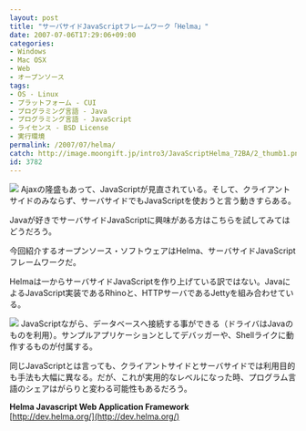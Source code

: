 ```yaml
---
layout: post
title: "サーバサイドJavaScriptフレームワーク「Helma」"
date: 2007-07-06T17:29:06+09:00
categories:
- Windows
- Mac OSX
- Web
- オープンソース
tags: 
- OS - Linux
- プラットフォーム - CUI
- プログラミング言語 - Java
- プログラミング言語 - JavaScript
- ライセンス - BSD License
- 実行環境
permalink: /2007/07/helma/
catch: http://image.moongift.jp/intro3/JavaScriptHelma_72BA/2_thumb1.png
id: 3782
---
```

[![](http://image.moongift.jp/intro3/JavaScriptHelma_72BA/1_thumb1.png)](http://image.moongift.jp/intro3/JavaScriptHelma_72BA/13.png) Ajaxの隆盛もあって、JavaScriptが見直されている。そして、クライアントサイドのみならず、サーバサイドでもJavaScriptを使おうと言う動きすらある。   
  
Javaが好きでサーバサイドJavaScriptに興味がある方はこちらを試してみてはどうだろう。   
  
今回紹介するオープンソース・ソフトウェアはHelma、サーバサイドJavaScriptフレームワークだ。   
  
<!--more-->  
  
Helmaは一からサーバサイドJavaScriptを作り上げている訳ではない。JavaによるJavaScript実装であるRhinoと、HTTPサーバであるJettyを組み合わせている。   
  
[![](http://image.moongift.jp/intro3/JavaScriptHelma_72BA/2_thumb1.png)](http://image.moongift.jp/intro3/JavaScriptHelma_72BA/23.png) JavaScriptながら、データベースへ接続する事ができる（ドライバはJavaのものを利用）。サンプルアプリケーションとしてデバッガーや、Shellライクに動作するものが付属する。   
  
同じJavaScriptとは言っても、クライアントサイドとサーバサイドでは利用目的も手法も大幅に異なる。だが、これが実用的なレベルになった時、プログラム言語のシェアはがらりと変わる可能性もあるだろう。   
  
**Helma Javascript Web Application Framework**  
[http://dev.helma.org/](http://dev.helma.org/)